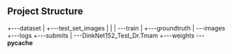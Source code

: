 ## Project Structure

+---dataset
|   +---test_set_images
|   | 
|   \---train
|       +---groundtruth
|       \---images
+---logs
+---submits
|   \---DinkNet152_Test_Dr.Tmam
+---weights
\---__pycache__

